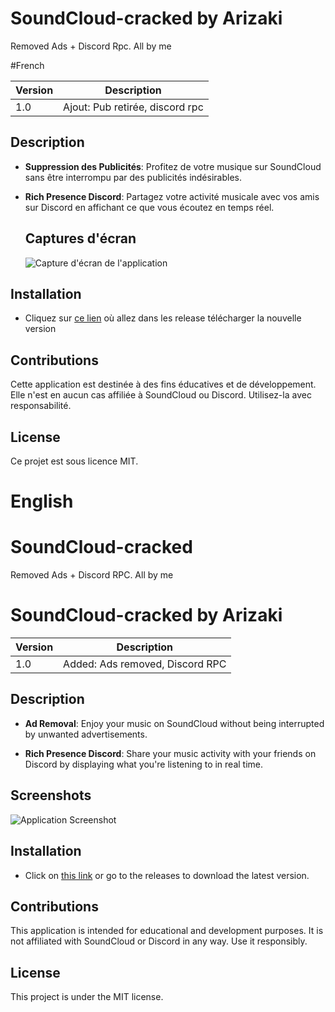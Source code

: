# SoundCloud-cracked by Arizaki
Removed Ads + Discord Rpc. All by me

#French

| Version | Description |
|---------|-------------|
| 1.0   | Ajout: Pub retirée, discord rpc |


## Description

- **Suppression des Publicités**: Profitez de votre musique sur SoundCloud sans être interrompu par des publicités indésirables.

- **Rich Presence Discord**: Partagez votre activité musicale avec vos amis sur Discord en affichant ce que vous écoutez en temps réel.

  ## Captures d'écran

  ![Capture d'écran de l'application](https://cdn.discordapp.com/attachments/820414830543634442/1144279186782044241/image.png)

  
## Installation

- Cliquez sur [ce lien]() où allez dans les release télécharger la nouvelle version

  
## Contributions

Cette application est destinée à des fins éducatives et de développement. Elle n'est en aucun cas affiliée à SoundCloud ou Discord. Utilisez-la avec responsabilité.


## License

Ce projet est sous licence MIT.

# English

# SoundCloud-cracked
Removed Ads + Discord RPC. All by me

# SoundCloud-cracked by Arizaki

| Version | Description |
|---------|-------------|
| 1.0     | Added: Ads removed, Discord RPC |

## Description

- **Ad Removal**: Enjoy your music on SoundCloud without being interrupted by unwanted advertisements.

- **Rich Presence Discord**: Share your music activity with your friends on Discord by displaying what you're listening to in real time.

## Screenshots

![Application Screenshot](https://cdn.discordapp.com/attachments/820414830543634442/1144279186782044241/image.png)

## Installation

- Click on [this link]() or go to the releases to download the latest version.

## Contributions

This application is intended for educational and development purposes. It is not affiliated with SoundCloud or Discord in any way. Use it responsibly.

## License

This project is under the MIT license.
